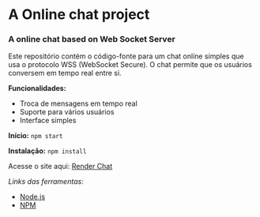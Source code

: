 # A Online chat project
### A online chat based on Web Socket Server
Este repositório contém o código-fonte para um chat online simples que usa o protocolo WSS (WebSocket Secure). O chat permite que os usuários conversem em tempo real entre si.

**Funcionalidades:**
* Troca de mensagens em tempo real
* Suporte para vários usuários
* Interface simples

**Início:**
`npm start`

**Instalação:**
`npm install`

Acesse o site aqui: [Render Chat](https://chat-frontend-2oc6.onrender.com/)

*Links das ferramentas:*
* [Node.js](https://nodejs.org/)
* [NPM](https://www.npmjs.com/)
